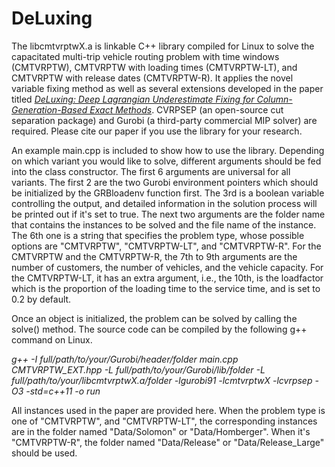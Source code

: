 # DeLuxing
The libcmtvrptwX.a is linkable C++ library compiled for Linux to solve the capacitated multi-trip vehicle routing problem with time windows (CMTVRPTW), CMTVRPTW with loading times (CMTVRPTW-LT), and CMTVRPTW with release dates (CMTVRPTW-R). It applies the novel variable fixing method as well as several extensions developed in the paper titled [_DeLuxing: Deep Lagrangian Underestimate Fixing for
Column-Generation-Based Exact Methods_](https://optimization-online.org/?p=24217). CVRPSEP (an open-source cut separation package) and Gurobi (a third-party commercial MIP solver) are required. Please cite our paper if you use the library for your research.

An example main.cpp is included to show how to use the library. Depending on which variant you would like to solve, different arguments should be fed into the class constructor. The first 6 arguments are universal for all variants. The first 2 are the two Gurobi environment pointers which should be initialized by the GRBloadenv function first. The 3rd is a boolean variable controlling the output, and detailed information in the solution process will be printed out if it's set to true. The next two arguments are the folder name that contains the instances to be solved and the file name of the instance. The 6th one is a string that specifies the problem type, whose possible options are "CMTVRPTW", "CMTVRPTW-LT", and "CMTVRPTW-R". For the CMTVRPTW and the CMTVRPTW-R, the 7th to 9th arguments are the number of customers, the number of vehicles, and the vehicle capacity. For the CMTVRPTW-LT, it has an extra argument, i.e., the 10th, is the loadfactor which is the proportion of the loading time to the service time, and is set to 0.2 by default. 

Once an object is initialized, the problem can be solved by calling the solve() method. The source code can be compiled by the following g++ command on Linux.

_g++ -I full/path/to/your/Gurobi/header/folder main.cpp CMTVRPTW_EXT.hpp -L full/path/to/your/Gurobi/lib/folder -L full/path/to/your/libcmtvrptwX.a/folder -lgurobi91 -lcmtvrptwX -lcvrpsep -O3 -std=c++11 -o run_

All instances used in the paper are provided here. When the problem type is one of "CMTVRPTW", and "CMTVRPTW-LT", the corresponding instances are in the folder named "Data/Solomon" or "Data/Homberger". When it's "CMTVRPTW-R", the folder named "Data/Release" or "Data/Release_Large" should be used.
